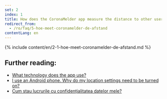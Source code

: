 ```yaml
---
set: 2
index: 1
title: How does the CoronaMelder app measure the distance to other users of the app?
redirect_from: 
  - /ro/faq/5-hoe-meet-coronamelder-de-afstand
contentLang: en
---
```

{% include content/en/2-1-hoe-meet-coronamelder-de-afstand.md %}

## Further reading:


- [What technology does the app use?](/{{page.lang}}/faq/2-6-hoe-werkt-de-app-technisch-precies) 
- [I use an Android phone. Why do my location settings need to be turned on?](/{{page.lang}}/faq/2-4-waarom-moeten-de-locatie-instellingen-aanstaan-op-android)
- [Cum stau lucrurile cu confidențialitatea datelor mele?](/{{page.lang}}/faq/2-8-hoe-zit-het-met-mijn-privacy)
